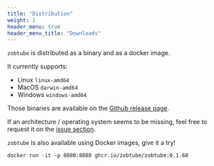 ```yaml
---
title: "Distribution"
weight: 2
header_menu: true
header_menu_title: "Downloads"
---
```


`zobtube` is distributed as a binary and as a docker image.

It currently supports:

- Linux `linux-amd64`
- MacOS `darwin-amd64`
- Windows `windows-amd64`

Those binaries are available on the [Github release page](https://github.com/zobtube/zobtube/releases/latest).

If an architecture / operating system seems to be missing, feel free to request it on the [issue section](https://github.com/zobtube/zobtube/issues).

`zobtube` is also available using Docker images, give it a try!

```
docker run -it -p 8080:8080 ghcr.io/zobtube/zobtube:0.1.68
```
